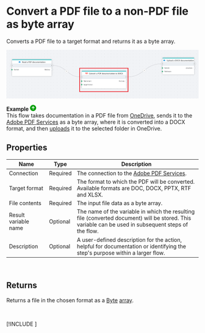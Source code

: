 # Convert a PDF file to a non-PDF file as byte array

Converts a PDF file to a target format and returns it as a byte array.

![img](../../../../images/flow/convertPDFtoOther.png)

**Example** ![img](../../../../images/strz.jpg)  
This flow takes documentation in a PDF file from [OneDrive](../onedrive/read-file-from-onedrive-as-byte-array.md), sends it to the [Adobe PDF Services](https://developer.adobe.com/document-services/docs/overview/pdf-services-api/) as a byte array, where it is converted into a DOCX format, and then [uploads](../onedrive/upload-file-to-onedrive.md) it to the selected folder in OneDrive.



## Properties

| Name                   | Type     | Description                                                                                                                                                     |
|------------------------|----------|-----------------------------------------------------------------------------------------------------------------------------------------------------------------|
| Connection         | Required | The connection to the [Adobe PDF Services](https://developer.adobe.com/document-services/docs/overview/pdf-services-api/).                                          |
| Target format      | Required | The format to which the PDF will be converted. Available formats are DOC, DOCX, PPTX, RTF and XLSX.                                                                              |
| File contents      | Required | The input file data as a byte array.      |
| Result variable name | Optional | The name of the variable in which the resulting file (converted document) will be stored. This variable can be used in subsequent steps of the flow.            |
| Description        | Optional | A user-defined description for the action, helpful for documentation or identifying the step's purpose within a larger flow.     |

<br/>

## Returns

Returns a file in the chosen format as a [Byte](https://learn.microsoft.com/en-us/dotnet/api/system.byte) [array](https://learn.microsoft.com/en-us/dotnet/csharp/language-reference/builtin-types/arrays).

<br/>

[!INCLUDE [](./__videos.md)]